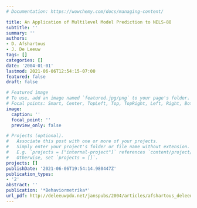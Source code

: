```yaml
---
# Documentation: https://wowchemy.com/docs/managing-content/

title: An Application of Multilevel Model Prediction to NELS-88
subtitle: ''
summary: ''
authors:
- D. Afshartous
- J. De Leeuw
tags: []
categories: []
date: '2004-01-01'
lastmod: 2021-06-06T12:54:15-07:00
featured: false
draft: false

# Featured image
# To use, add an image named `featured.jpg/png` to your page's folder.
# Focal points: Smart, Center, TopLeft, Top, TopRight, Left, Right, BottomLeft, Bottom, BottomRight.
image:
  caption: ''
  focal_point: ''
  preview_only: false

# Projects (optional).
#   Associate this post with one or more of your projects.
#   Simply enter your project's folder or file name without extension.
#   E.g. `projects = ["internal-project"]` references `content/project/deep-learning/index.md`.
#   Otherwise, set `projects = []`.
projects: []
publishDate: '2021-06-06T19:54:14.980447Z'
publication_types:
- '2'
abstract: ''
publication: '*Behaviormetrika*'
url_pdf: http://deleeuwpdx.net/janspubs/2004/articles/afshartous_deleeuw_A_04.pdf
---
```


